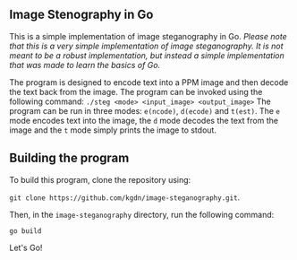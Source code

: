 ## Image Stenography in Go

This is a simple implementation of image steganography in Go. *Please note that this is a very simple implementation of image steganography. It is not meant to be a robust implementation, but instead a simple implementation that was made to learn the basics of Go.*

The program is designed to encode text into a PPM image and then decode the text back from the image. The program can be invoked using the following command:
`./steg <mode> <input_image> <output_image>`
The program can be run in three modes: `e(ncode)`, `d(ecode)` and `t(est)`. The `e` mode encodes text into the image, the `d` mode decodes the text from the image and the `t` mode simply prints the image to stdout.

## Building the program

To build this program, clone the repository using: 

`git clone https://github.com/kgdn/image-steganography.git`. 

Then, in the `image-steganography` directory, run the following command:

```go build```

Let's Go!